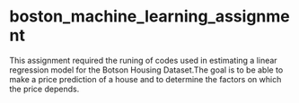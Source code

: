 # boston_machine_learning_assignment
This assignment required the runing of codes used in estimating a linear regression model for the Botson Housing Dataset.The goal is to be able to make a price prediction of a house and to determine the factors on which the price depends.
